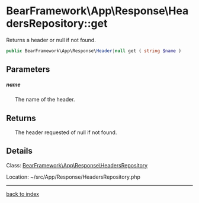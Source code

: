 # BearFramework\App\Response\HeadersRepository::get

Returns a header or null if not found.

```php
public BearFramework\App\Response\Header|null get ( string $name )
```

## Parameters

##### name

&nbsp;&nbsp;&nbsp;&nbsp;&nbsp;&nbsp;The name of the header.

## Returns

&nbsp;&nbsp;&nbsp;&nbsp;&nbsp;&nbsp;The header requested of null if not found.

## Details

Class: [BearFramework\App\Response\HeadersRepository](bearframework.app.response.headersrepository.class.md)

Location: ~/src/App/Response/HeadersRepository.php

---

[back to index](index.md)

